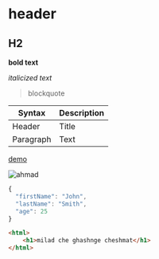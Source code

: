 # header

## H2

**bold text**

*italicized text*

> blockquote


| Syntax | Description |
| ----------- | ----------- |
| Header | Title |
| Paragraph | Text |


[demo](https://ahmadfiroozi.github.io/profile-card)


![ahmad](https://avatars.githubusercontent.com/u/162193432?v=4&size=64)



```javascript
{
  "firstName": "John",
  "lastName": "Smith",
  "age": 25
}
```

```html
<html>
    <h1>milad che ghashnge cheshmat</h1>
</html>
```